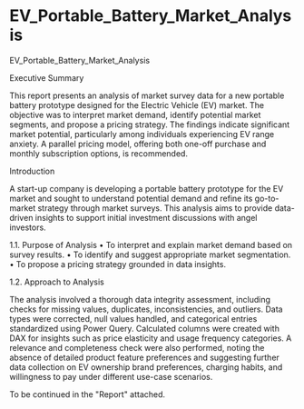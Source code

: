 # EV_Portable_Battery_Market_Analysis
EV_Portable_Battery_Market_Analysis

Executive Summary

This report presents an analysis of market survey data for a new portable battery prototype designed for the Electric Vehicle (EV) market. The objective was to interpret market demand, identify potential market segments, and propose a pricing strategy. The findings indicate significant market potential, particularly among individuals experiencing EV range anxiety. A parallel pricing model, offering both one-off purchase and monthly subscription options, is recommended.

Introduction
   
A start-up company is developing a portable battery prototype for the EV market and sought to understand potential demand and refine its go-to-market strategy through market surveys. This analysis aims to provide data-driven insights to support initial investment discussions with angel investors.

1.1. Purpose of Analysis
•	To interpret and explain market demand based on survey results.
•	To identify and suggest appropriate market segmentation.
•	To propose a pricing strategy grounded in data insights.

1.2. Approach to Analysis

The analysis involved a thorough data integrity assessment, including checks for missing values, duplicates, inconsistencies, and outliers. Data types were corrected, null values handled, and categorical entries standardized using Power Query. Calculated columns were created with DAX for insights such as price elasticity and usage frequency categories. A relevance and completeness check were also performed, noting the absence of detailed product feature preferences and suggesting further data collection on EV ownership brand preferences, charging habits, and willingness to pay under different use-case scenarios.

To be continued in the "Report" attached.
